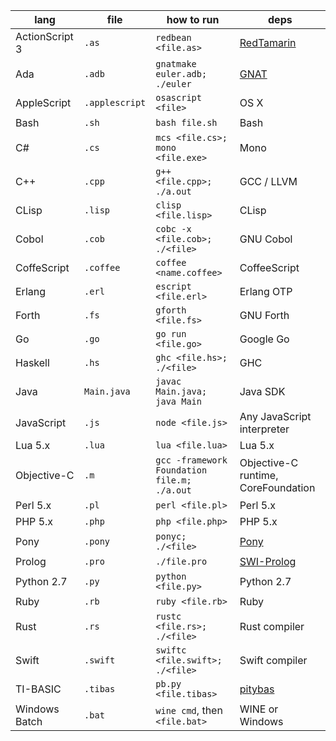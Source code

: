 | lang           | file           | how to run                                  | deps                                                     |
|----------------|----------------|---------------------------------------------|----------------------------------------------------------|
| ActionScript 3 | `.as`          | `redbean <file.as>`                         | [RedTamarin](http://redtamarin.com/)                     |
| Ada            | `.adb`         | `gnatmake euler.adb; ./euler`               | [GNAT](http://libre.adacore.com/tools/gnat-gpl-edition/) |
| AppleScript    | `.applescript` | `osascript <file>`                          | OS X                                                     |
| Bash           | `.sh`          | `bash file.sh`                              | Bash                                                     |
| C#             | `.cs`          | `mcs <file.cs>; mono <file.exe>`            | Mono                                                     |
| C++            | `.cpp`         | `g++ <file.cpp>; ./a.out`                   | GCC / LLVM                                               |
| CLisp          | `.lisp`        | `clisp <file.lisp>`                         | CLisp                                                    |
| Cobol          | `.cob`         | `cobc -x <file.cob>; ./<file>`              | GNU Cobol                                                |
| CoffeScript    | `.coffee`      | `coffee <name.coffee>`                      | CoffeeScript                                             |
| Erlang         | `.erl`         | `escript <file.erl>`                        | Erlang OTP                                               |
| Forth          | `.fs`          | `gforth <file.fs>`                          | GNU Forth                                                |
| Go             | `.go`          | `go run <file.go>`                          | Google Go                                                |
| Haskell        | `.hs`          | `ghc <file.hs>; ./<file>`                   | GHC                                                      |
| Java           | `Main.java`    | `javac Main.java; java Main`                | Java SDK                                                 |
| JavaScript     | `.js`          | `node <file.js>`                            | Any JavaScript interpreter                               |
| Lua 5.x        | `.lua`         | `lua <file.lua>`                            | Lua 5.x                                                  |
| Objective-C    | `.m`           | `gcc -framework Foundation file.m; ./a.out` | Objective-C runtime, CoreFoundation                      |
| Perl 5.x       | `.pl`          | `perl <file.pl>`                            | Perl 5.x                                                 |
| PHP 5.x        | `.php`         | `php <file.php>`                            | PHP 5.x                                                  |
| Pony           | `.pony`        | `ponyc; ./<file>`                           | [Pony](https://ponylang.org)                             |
| Prolog         | `.pro`         | `./file.pro`                                | [SWI-Prolog](http://www.swi-prolog.org/)                 |
| Python 2.7     | `.py`          | `python <file.py>`                          | Python 2.7                                               |
| Ruby           | `.rb`          | `ruby <file.rb>`                            | Ruby                                                     |
| Rust           | `.rs`          | `rustc <file.rs>; ./<file>`                 | Rust compiler                                            |
| Swift          | `.swift`       | `swiftc <file.swift>; ./<file>`             | Swift compiler                                           |
| TI-BASIC       | `.tibas`       | `pb.py <file.tibas>`                        | [pitybas](https://github.com/lunixbochs/pitybas)         |
| Windows Batch  | `.bat`         | `wine cmd`, then `<file.bat>`               | WINE or Windows                                          |
